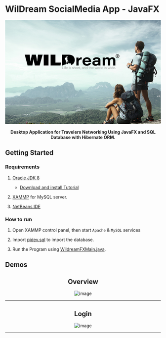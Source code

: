 # WilDream SocialMedia App - JavaFX 

<div align="center">
<img src="/src/image/bg01.png" >
<strong><p>Desktop Application for Travelers Networking Using JavaFX and SQL Database with Hibernate ORM. </p></strong>
</div>

## Getting Started

### Requirements
1. [Oracle JDK 8](https://www.oracle.com/java/technologies/javase/javase8u211-later-archive-downloads.html)
    
    - [Download and install Tutorial](https://youtu.be/XsdvQD_SDvw)
2. [XAMMP](https://www.apachefriends.org/index.html) for MySQL server.
3. [NetBeans IDE](https://netbeans.apache.org/)


### How to run

1. Open XAMMP control panel, then start `Apache` & `MySQL` services

2. Import [pidev.sql](/src/pidev.sql) to import the database.

3. Run the Program using [WildreamFXMain.java](/src/GUI/WildreamFXMain.java).


## Demos


<div align="center">
  <h2>Overview</h2>
<img src="/src/image/PIDEV2.gif" alt= "image">
</div>

-----

<div align="center">
  <h2>Login</h2>
<img src="/src/image/PIDEV.gif" alt= "image">
</div>

-----
